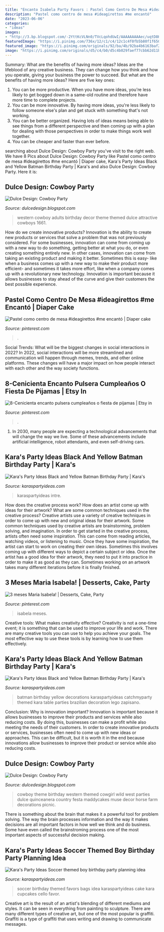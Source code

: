 ```yaml
---
title: "Encanto Isabela Party Favors : Pastel Como Centro De Mesa #ideagirettos #me Encantó"
description: "Pastel como centro de mesa #ideagirettos #me encantó"
date: "2023-06-06"
categories:
- "ideas"
images:
- "http://3.bp.blogspot.com/-2YttKcVLNn0/TVcLqohdUwI/AAAAAAAAAec/uqtD8H8U96w/s1600/IMG_1714.JPG"
featuredImage: "https://i.pinimg.com/736x/12/c1/c4/12c1c4f0fb5b80f1f6502768c1c1d8d3.jpg"
featured_image: "https://i.pinimg.com/originals/92/ba/4b/92ba4b6163baf26c5fcb8bf4cf1efb1d.png"
image: "https://i.pinimg.com/originals/d5/c4/b0/d5c4b029faef77cbb62d11b30ac1fdf2.jpg"
---
```



Summary: What are the benefits of having more ideas?
Ideas are the lifeblood of any creative business. They can change how you think and how you operate, giving your business the power to succeed. But what are the benefits of having more ideas? Here are five key ones:
1. You can be more productive. When you have more ideas, you're less likely to get bogged down in a same-old routine and therefore have more time to complete projects.
2. You can be more innovative. By having more ideas, you're less likely to follow someone else's plan and get stuck with something that's not working.
3. You can be better organized. Having lots of ideas means being able to see things from a different perspective and then coming up with a plan for dealing with those perspectives in order to make things work well together.
4. You can be cheaper and faster than ever before.

	

		
searching about Dulce Design: Cowboy Party you've visit to the right web. We have 8 Pics about Dulce Design: Cowboy Party like Pastel como centro de mesa #ideagirettos #me encantó | Diaper cake, Kara&#039;s Party Ideas Black and Yellow Batman Birthday Party | Kara&#039;s and also Dulce Design: Cowboy Party. Here it is:
		
    
## Dulce Design: Cowboy Party

<img loading=lazy src="http://3.bp.blogspot.com/-ELWKI6lpwuA/TVcHTA4Zh8I/AAAAAAAAAdo/0T-dGadH_1g/s1600/IMG_1661.JPG" onerror="this.onerror=null;this.src='https://tse4.mm.bing.net/th?id=OIP.xuhA4uI4t2N3H8MNJ3rCEgHaE8&amp;pid=15.1';" alt="Dulce Design: Cowboy Party">

_Source: dulcedesign.blogspot.com_

>western cowboy adults birthday decor theme themed dulce attractive cowboys 1661. 

	

How do we create innovative products?
Innovation is the ability to create new products or services that solve a problem that was not previously considered. For some businesses, innovation can come from coming up with a new way to do something, getting better at what you do, or even creating something entirely new. In other cases, innovation can come from taking an existing product and making it better. Sometimes this is easy- like when a business comes up with a new way to make their product more efficient- and sometimes it takes more effort, like when a company comes up with a revolutionary new technology. Innovation is important because it allows businesses to stay ahead of the curve and give their customers the best possible experience.

    
## Pastel Como Centro De Mesa #ideagirettos #me Encantó | Diaper Cake

<img loading=lazy src="https://i.pinimg.com/originals/d5/c4/b0/d5c4b029faef77cbb62d11b30ac1fdf2.jpg" onerror="this.onerror=null;this.src='https://tse4.mm.bing.net/th?id=OIP.U6k-lc7moU8JwOUSWxp53AHaEn&amp;pid=15.1';" alt="Pastel como centro de mesa #ideagirettos #me encantó | Diaper cake">

_Source: pinterest.com_

>. 

	

Social Trends: What will be the biggest changes in social interactions in 2022?
In 2022, social interactions will be more streamlined and communication will happen through memes, trends, and other online platforms. These changes will have a major impact on how people interact with each other and the way society functions.

    
## 8-Cenicienta Encanto Pulsera Cumpleaños O Fiesta De Pijamas | Etsy In

<img loading=lazy src="https://i.pinimg.com/736x/12/c1/c4/12c1c4f0fb5b80f1f6502768c1c1d8d3.jpg" onerror="this.onerror=null;this.src='https://tse3.mm.bing.net/th?id=OIP.rSGHp_OQBOhtnK8NSuq6CwHaHa&amp;pid=15.1';" alt="8-Cenicienta encanto pulsera cumpleaños o fiesta de pijamas | Etsy in">

_Source: pinterest.com_

>. 

	

1. In 2030, many people are expecting a technological advancements that will change the way we live. Some of these advancements include artificial intelligence, robot attendants, and even self-driving cars. 

    
## Kara&#039;s Party Ideas Black And Yellow Batman Birthday Party | Kara&#039;s

<img loading=lazy src="https://karaspartyideas.com/wp-content/uploads/2017/01/Batman-Birthday-Party-via-Karas-Party-Ideas-KarasPartyIdeas.com15-683x1024.jpg" onerror="this.onerror=null;this.src='https://tse2.mm.bing.net/th?id=OIP.pEOFjjQvIVWrNRdB16epdQHaLG&amp;pid=15.1';" alt="Kara&#039;s Party Ideas Black and Yellow Batman Birthday Party | Kara&#039;s">

_Source: karaspartyideas.com_

>karaspartyideas intre. 

	

How does the creative process work? How does an artist come up with ideas for their artwork? What are some common techniques used in the creative process?
Creative artists use a variety of creative techniques in order to come up with new and original ideas for their artwork. Some common techniques used by creative artists are brainstorming, problem solving, and imagination. In order to get started in the creative process, artists often need some inspiration. This can come from reading articles, watching videos, or listening to music. Once they have some inspiration, the artist can start to work on creating their own ideas. Sometimes this involves coming up with different ways to depict a certain subject or idea. Once the artist has a good idea for their artwork, they need to put it into practice in order to make it as good as they can. Sometimes working on an artwork takes many different iterations before it is finally finished.

    
## 3 Meses Maria Isabela! | Desserts, Cake, Party

<img loading=lazy src="https://i.pinimg.com/originals/92/ba/4b/92ba4b6163baf26c5fcb8bf4cf1efb1d.png" onerror="this.onerror=null;this.src='https://tse4.mm.bing.net/th?id=OIP.qoUHTBxk5Hx0HMkJ4_okkQHaJ4&amp;pid=15.1';" alt="3 meses Maria Isabela! | Desserts, Cake, Party">

_Source: pinterest.com_

>isabela meses. 

	

Creative tools: What makes creativity effective?
Creativity is not a one-time event; it is something that can be used to improve your life and work. There are many creative tools you can use to help you achieve your goals. The most effective way to use these tools is by learning how to use them effectively.

    
## Kara&#039;s Party Ideas Black And Yellow Batman Birthday Party | Kara&#039;s

<img loading=lazy src="https://karaspartyideas.com/wp-content/uploads/2017/01/Batman-Birthday-Party-via-Karas-Party-Ideas-KarasPartyIdeas.com7_.jpg" onerror="this.onerror=null;this.src='https://tse4.mm.bing.net/th?id=OIP.hBjp414C8n1scCyFHygvuwHaLG&amp;pid=15.1';" alt="Kara&#039;s Party Ideas Black and Yellow Batman Birthday Party | Kara&#039;s">

_Source: karaspartyideas.com_

>batman birthday yellow decorations karaspartyideas catchmyparty themed kara table parties brazilian decoration lego zapisano. 

	

Conclusion: Why is innovation important?
Innovation is important because it allows businesses to improve their products and services while also reducing costs. By doing this, businesses can make a profit while also meeting the needs of their customers. In order to create innovative products or services, businesses often need to come up with new ideas or approaches. This can be difficult, but it is worth it in the end because innovations allow businesses to improve their product or service while also reducing costs.

    
## Dulce Design: Cowboy Party

<img loading=lazy src="http://3.bp.blogspot.com/-2YttKcVLNn0/TVcLqohdUwI/AAAAAAAAAec/uqtD8H8U96w/s1600/IMG_1714.JPG" onerror="this.onerror=null;this.src='https://tse3.mm.bing.net/th?id=OIP.4kNkQnVcRf2bvmwmhzhEQwHaLG&amp;pid=15.1';" alt="Dulce Design: Cowboy Party">

_Source: dulcedesign.blogspot.com_

>cowboy theme birthday western themed cowgirl wild west parties dulce quinceanera country festa maddycakes muse decor horse farm decorations picnic. 

	

There is something about the brain that makes it a powerful tool for problem solving. The way the brain processes information and the way it makes decisions are all important factors in how well we think and do business. Some have even called the brainstroming process one of the most important aspects of successful decision making.

    
## Kara&#039;s Party Ideas Soccer Themed Boy Birthday Party Planning Idea

<img loading=lazy src="https://www.karaspartyideas.com/wp-content/uploads/2013/05/920643_429729860456438_1680762816_o.jpg" onerror="this.onerror=null;this.src='https://tse2.mm.bing.net/th?id=OIP.o4aiy3-Il19FAT74-HQVPAHaE8&amp;pid=15.1';" alt="Kara&#039;s Party Ideas Soccer themed boy birthday party planning idea">

_Source: karaspartyideas.com_

>soccer birthday themed favors bags idea karaspartyideas cake kara cupcakes cello favor. 

	

Creative art is the result of an artist's blending of different mediums and styles. It can be seen in everything from painting to sculpture. There are many different types of creative art, but one of the most popular is graffiti. Graffiti is a type of graffiti that uses writing and drawing to communicate messages.

